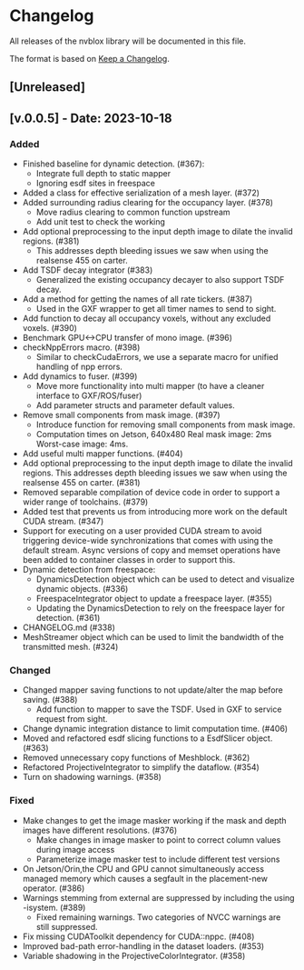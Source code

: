 # Changelog

All releases of the nvblox library will be documented in this file.

The format is based on [Keep a Changelog](https://keepachangelog.com/en/1.1.0/).

## [Unreleased]

## [v.0.0.5] - Date: 2023-10-18

### Added

- Finished baseline for dynamic detection. (#367):
  - Integrate full depth to static mapper
  - Ignoring esdf sites in freespace
- Added a class for effective serialization of a mesh layer. (#372)
- Added surrounding radius clearing for the occupancy layer. (#378)
  - Move radius clearing to common function upstream
  - Add unit test to check the working
- Add optional preprocessing to the input depth image to dilate the invalid regions. (#381)
  - This addresses depth bleeding issues we saw when using the realsense 455 on carter.
- Add TSDF decay integrator (#383)
  - Generalized the existing occupancy decayer to also support TSDF decay.
- Add a method for getting the names of all rate tickers. (#387)
  - Used in the GXF wrapper to get all timer names to send to sight.
- Add function to decay all occupancy voxels, without any excluded voxels. (#390)
- Benchmark GPU<->CPU transfer of mono image. (#396)
- checkNppErrors macro. (#398)
  - Similar to checkCudaErrors, we use a separate macro for unified handling of npp errors.
- Add dynamics to fuser. (#399)
  - Move more functionality into multi mapper (to have a cleaner interface to GXF/ROS/fuser)
  - Add parameter structs and parameter default values.
- Remove small components from mask image. (#397)
  - Introduce function for removing small components from mask image.
  - Computation times on Jetson, 640x480 Real mask image:  2ms Worst-case image: 4ms.
- Add useful multi mapper functions. (#404)
- Add optional preprocessing to the input depth image to dilate the invalid regions.
  This addresses depth bleeding issues we saw when using the realsense 455 on carter. (#381)
- Removed separable compilation of device code in order to support a wider range of toolchains. (#379)
- Added test that prevents us from introducing more work on the default CUDA stream. (#347)
- Support for executing on a user provided CUDA stream to avoid
  triggering device-wide synchronizations that comes with using the
  default stream. Async versions of copy and memset operations have
  been added to container classes in order to support this.
- Dynamic detection from freespace:
  - DynamicsDetection object which can be used to detect and visualize dynamic objects. (#336)
  - FreespaceIntegrator object to update a freespace layer. (#355)
  - Updating the DynamicsDetection to rely on the freespace layer for detection. (#361)
- CHANGELOG.md (#338)
- MeshStreamer object which can be used to limit the bandwidth of the transmitted mesh. (#324)


### Changed

- Changed mapper saving functions to not update/alter the map before saving. (#388)
  - Add function to mapper to save the TSDF. Used in GXF to service request from sight.
- Change dynamic integration distance to limit computation time. (#406)
- Moved and refactored esdf slicing functions to a EsdfSlicer object. (#363)
- Removed unnecessary copy functions of Meshblock. (#362)
- Refactored ProjectiveIntegrator to simplify the dataflow. (#354)
- Turn on shadowing warnings. (#358)


### Fixed

- Make changes to get the image masker working if the mask and depth images have different resolutions. (#376)
  - Make changes in image masker to point to correct column values during image access
  - Parameterize image masker test to include different test versions
- On Jetson/Orin,the CPU and GPU cannot simultaneously access managed
  memory which causes a segfault in the placement-new operator. (#386)
- Warnings stemming from external are suppressed by including the using -isystem. (#389)
  - Fixed remaining warnings. Two categories of NVCC warnings are still suppressed.
- Fix missing CUDAToolkit dependency for CUDA::nppc. (#408)
- Improved bad-path error-handling in the dataset loaders. (#353)
- Variable shadowing in the ProjectiveColorIntegrator. (#358)
